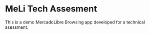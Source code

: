 # MeLi Tech Assesment

This is a demo MercadoLibre Browsing app developed for a technical asessment.
